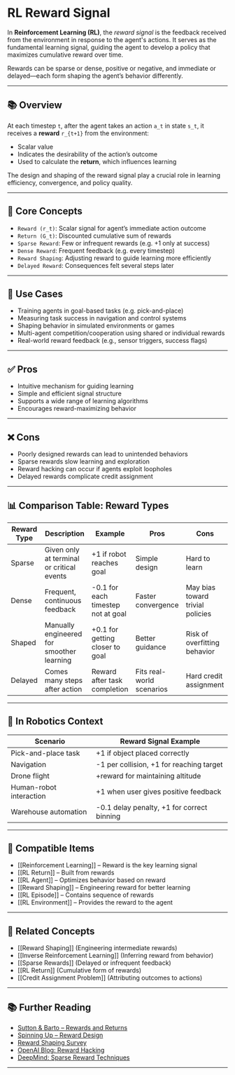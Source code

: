 # RL Reward Signal

In **Reinforcement Learning (RL)**, the *reward signal* is the feedback received from the environment in response to the agent's actions. It serves as the fundamental learning signal, guiding the agent to develop a policy that maximizes cumulative reward over time.

Rewards can be sparse or dense, positive or negative, and immediate or delayed—each form shaping the agent’s behavior differently.

---

## 📚 Overview

At each timestep `t`, after the agent takes an action `a_t` in state `s_t`, it receives a **reward** `r_{t+1}` from the environment:

- Scalar value
- Indicates the desirability of the action’s outcome
- Used to calculate the **return**, which influences learning

The design and shaping of the reward signal play a crucial role in learning efficiency, convergence, and policy quality.

---

## 🧠 Core Concepts

- `Reward (r_t)`: Scalar signal for agent’s immediate action outcome  
- `Return (G_t)`: Discounted cumulative sum of rewards  
- `Sparse Reward`: Few or infrequent rewards (e.g. +1 only at success)  
- `Dense Reward`: Frequent feedback (e.g. every timestep)  
- `Reward Shaping`: Adjusting reward to guide learning more efficiently  
- `Delayed Reward`: Consequences felt several steps later  

---

## 🧰 Use Cases

- Training agents in goal-based tasks (e.g. pick-and-place)  
- Measuring task success in navigation and control systems  
- Shaping behavior in simulated environments or games  
- Multi-agent competition/cooperation using shared or individual rewards  
- Real-world reward feedback (e.g., sensor triggers, success flags)  

---

## ✅ Pros

- Intuitive mechanism for guiding learning  
- Simple and efficient signal structure  
- Supports a wide range of learning algorithms  
- Encourages reward-maximizing behavior  

---

## ❌ Cons

- Poorly designed rewards can lead to unintended behaviors  
- Sparse rewards slow learning and exploration  
- Reward hacking can occur if agents exploit loopholes  
- Delayed rewards complicate credit assignment  

---

## 📊 Comparison Table: Reward Types

| Reward Type       | Description                                      | Example                               | Pros                        | Cons                         |
|-------------------|--------------------------------------------------|----------------------------------------|-----------------------------|------------------------------|
| Sparse            | Given only at terminal or critical events        | +1 if robot reaches goal               | Simple design               | Hard to learn                |
| Dense             | Frequent, continuous feedback                    | -0.1 for each timestep not at goal     | Faster convergence          | May bias toward trivial policies |
| Shaped            | Manually engineered for smoother learning        | +0.1 for getting closer to goal        | Better guidance             | Risk of overfitting behavior |
| Delayed           | Comes many steps after action                    | Reward after task completion           | Fits real-world scenarios   | Hard credit assignment       |

---

## 🤖 In Robotics Context

| Scenario                 | Reward Signal Example                        |
|--------------------------|----------------------------------------------|
| Pick-and-place task      | +1 if object placed correctly                |
| Navigation               | -1 per collision, +1 for reaching target     |
| Drone flight             | +reward for maintaining altitude             |
| Human-robot interaction  | +1 when user gives positive feedback         |
| Warehouse automation     | -0.1 delay penalty, +1 for correct binning   |

---

## 🔧 Compatible Items

- [[Reinforcement Learning]] – Reward is the key learning signal  
- [[RL Return]] – Built from rewards  
- [[RL Agent]] – Optimizes behavior based on reward  
- [[Reward Shaping]] – Engineering reward for better learning  
- [[RL Episode]] – Contains sequence of rewards  
- [[RL Environment]] – Provides the reward to the agent  

---

## 🔗 Related Concepts

- [[Reward Shaping]] (Engineering intermediate rewards)  
- [[Inverse Reinforcement Learning]] (Inferring reward from behavior)  
- [[Sparse Rewards]] (Delayed or infrequent feedback)  
- [[RL Return]] (Cumulative form of rewards)  
- [[Credit Assignment Problem]] (Attributing outcomes to actions)  

---

## 📚 Further Reading

- [Sutton & Barto – Rewards and Returns](http://incompleteideas.net/book/the-book.html)  
- [Spinning Up – Reward Design](https://spinningup.openai.com/en/latest/spinningup/rl_intro.html#rewards)  
- [Reward Shaping Survey](https://arxiv.org/abs/1906.11468)  
- [OpenAI Blog: Reward Hacking](https://openai.com/blog/faulty-reward-functions/)  
- [DeepMind: Sparse Reward Techniques](https://deepmind.com/blog/article/solving-rubiks-cube)  

---

